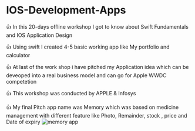 # IOS-Development-Apps

👍 In this 20-days offline workshop I got to know about Swift 
  Fundamentals and IOS Application Design

👍 Using swift I created 4-5 basic working app like My portfolio and calculator

👍 At last of the work shop i have pitched my Application idea which can be deveoped into a real business model and can go for Apple WWDC competetion 

👍 This workshop was conducted by APPLE & Infosys

👍 My final Pitch app name was Memory which was based on medicine management with different feature like Photo, Remainder, stock , price and Date of expiry
![memory app](https://github.com/AyushGupta2114/IOS-Development-App/assets/94870982/4e89ccc7-2b71-4c8a-beab-47425c54b59c)

